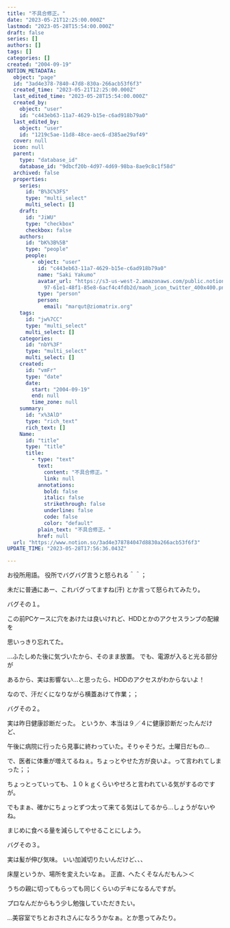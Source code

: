 ```yaml
---
title: "不具合修正。"
date: "2023-05-21T12:25:00.000Z"
lastmod: "2023-05-28T15:54:00.000Z"
draft: false
series: []
authors: []
tags: []
categories: []
created: "2004-09-19"
NOTION_METADATA:
  object: "page"
  id: "3ad4e378-7840-47d8-830a-266acb53f6f3"
  created_time: "2023-05-21T12:25:00.000Z"
  last_edited_time: "2023-05-28T15:54:00.000Z"
  created_by:
    object: "user"
    id: "c443eb63-11a7-4629-b15e-c6ad918b79a0"
  last_edited_by:
    object: "user"
    id: "1219c5ae-11d8-48ce-aec6-d385ae29af49"
  cover: null
  icon: null
  parent:
    type: "database_id"
    database_id: "9dbcf20b-4d97-4d69-98ba-8ae9c8c1f58d"
  archived: false
  properties:
    series:
      id: "B%3C%3FS"
      type: "multi_select"
      multi_select: []
    draft:
      id: "JiWU"
      type: "checkbox"
      checkbox: false
    authors:
      id: "bK%3B%5B"
      type: "people"
      people:
        - object: "user"
          id: "c443eb63-11a7-4629-b15e-c6ad918b79a0"
          name: "Saki Yakumo"
          avatar_url: "https://s3-us-west-2.amazonaws.com/public.notion-static.com/3ad1c4\
            97-61e1-48f1-85e8-6acf4c4fdb2d/maoh_icon_twitter_400x400.png"
          type: "person"
          person:
            email: "marqut@ziomatrix.org"
    tags:
      id: "jw%7CC"
      type: "multi_select"
      multi_select: []
    categories:
      id: "nbY%3F"
      type: "multi_select"
      multi_select: []
    created:
      id: "vmFr"
      type: "date"
      date:
        start: "2004-09-19"
        end: null
        time_zone: null
    summary:
      id: "x%3AlD"
      type: "rich_text"
      rich_text: []
    Name:
      id: "title"
      type: "title"
      title:
        - type: "text"
          text:
            content: "不具合修正。"
            link: null
          annotations:
            bold: false
            italic: false
            strikethrough: false
            underline: false
            code: false
            color: "default"
          plain_text: "不具合修正。"
          href: null
  url: "https://www.notion.so/3ad4e378784047d8830a266acb53f6f3"
UPDATE_TIME: "2023-05-28T17:56:36.043Z"

---
```

<link rel="stylesheet" href="https://cdn.jsdelivr.net/npm/katex@0.16.2/dist/katex.min.css" integrity="sha384-bYdxxUwYipFNohQlHt0bjN/LCpueqWz13HufFEV1SUatKs1cm4L6fFgCi1jT643X" crossorigin="anonymous">


お役所用語。 役所でバグバグ言うと怒られる＾＾；


未だに普通にあー、これバグってますね(汗) とか言って怒られてみたり。


バグその１。


この前PCケースに穴をあけたは良いけれど、HDDとかのアクセスランプの配線を


思いっきり忘れてた。


…ふたしめた後に気づいたから、そのまま放置。 でも、電源が入ると光る部分が


あるから、実は影響ない…と思ったら、HDDのアクセスがわからないよ！


なので、汗だくになりながら横蓋あけて作業；；


バグその２。


実は昨日健康診断だった。 というか、本当は９／４に健康診断だったんだけど、


午後に病院に行ったら見事に終わっていた。そりゃそうだ。土曜日だもの…


で、医者に体重が増えてるねぇ。ちょっとやせた方が良いよ。って言われてしまった；；


ちょっとっていっても、１０ｋｇくらいやせろと言われている気がするのですが。


でもまぁ、確かにちょっとずつ太って来てる気はしてるから…しょうがないやね。


まじめに食べる量を減らしてやせることにしよう。


バグその３。


実は髪が伸び気味。 いい加減切りたいんだけど、、、


床屋というか、場所を変えたいなぁ。 正直、へたくそなんだもん＞＜


うちの親に切ってもらっても同じくらいのデキになるんですが。


プロなんだからもう少し勉強していただきたい。


…美容室でちとおされさんになろうかなぁ。とか思ってみたり。

